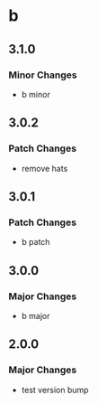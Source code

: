 # b

## 3.1.0

### Minor Changes

- b minor

## 3.0.2

### Patch Changes

- remove hats

## 3.0.1

### Patch Changes

- b patch

## 3.0.0

### Major Changes

- b major

## 2.0.0

### Major Changes

- test version bump
